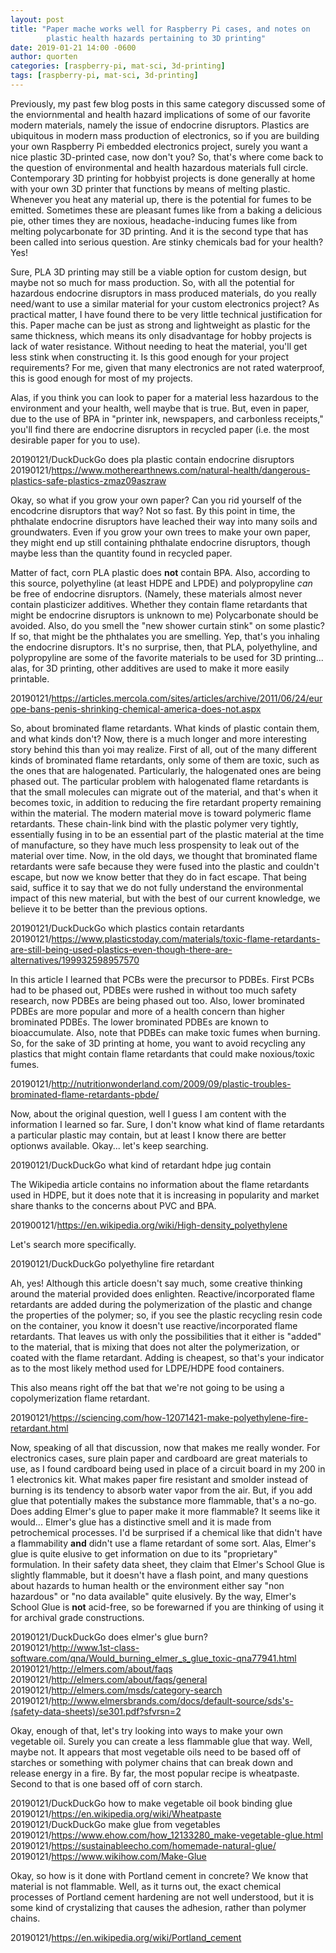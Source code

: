 ```yaml
---
layout: post
title: "Paper mache works well for Raspberry Pi cases, and notes on
        plastic health hazards pertaining to 3D printing"
date: 2019-01-21 14:00 -0600
author: quorten
categories: [raspberry-pi, mat-sci, 3d-printing]
tags: [raspberry-pi, mat-sci, 3d-printing]
---
```


Previously, my past few blog posts in this same category discussed
some of the enviornmental and health hazard implications of some of
our favorite modern materials, namely the issue of endocrine
disruptors.  Plastics are ubiquitous in modern mass production of
electronics, so if you are building your own Raspberry Pi embedded
electronics project, surely you want a nice plastic 3D-printed case,
now don't you?  So, that's where come back to the question of
environmental and health hazardous materials full circle.
Contemporary 3D printing for hobbyist projects is done generally at
home with your own 3D printer that functions by means of melting
plastic.  Whenever you heat any material up, there is the potential
for fumes to be emitted.  Sometimes these are pleasant fumes like from
a baking a delicious pie, other times they are noxious,
headache-inducing fumes like from melting polycarbonate for 3D
printing.  And it is the second type that has been called into serious
question.  Are stinky chemicals bad for your health?  Yes!

Sure, PLA 3D printing may still be a viable option for custom design,
but maybe not so much for mass production.  So, with all the potential
for hazardous endocrine disruptors in mass produced materials, do you
really need/want to use a similar material for your custom electronics
project?  As practical matter, I have found there to be very little
technical justification for this.  Paper mache can be just as strong
and lightweight as plastic for the same thickness, which means its
only disadvantage for hobby projects is lack of water resistance.
Without needing to heat the material, you'll get less stink when
constructing it.  Is this good enough for your project requirements?
For me, given that many electronics are not rated waterproof, this is
good enough for most of my projects.

<!-- more -->

Alas, if you think you can look to paper for a material less hazardous
to the environment and your health, well maybe that is true.  But,
even in paper, due to the use of BPA in "printer ink, newspapers, and
carbonless receipts," you'll find there are endocrine disruptors in
recycled paper (i.e. the most desirable paper for you to use).

20190121/DuckDuckGo does pla plastic contain endocrine disruptors  
20190121/https://www.motherearthnews.com/natural-health/dangerous-plastics-safe-plastics-zmaz09aszraw

Okay, so what if you grow your own paper?  Can you rid yourself of the
encodcrine disruptors that way?  Not so fast.  By this point in time,
the phthalate endocrine disruptors have leached their way into many
soils and groundwaters.  Even if you grow your own trees to make your
own paper, they might end up still containing phthalate endocrine
disruptors, though maybe less than the quantity found in recycled
paper.

Matter of fact, corn PLA plastic does **not** contain BPA.  Also,
according to this source, polyethyline (at least HDPE and LPDE) and
polypropyline _can_ be free of endocrine disruptors.  (Namely, these
materials almost never contain plasticizer additives.  Whether they
contain flame retardants that might be endocrine disruptors is unknown
to me) Polycarbonate should be avoided.  Also, do you smell the "new
shower curtain stink" on some plastic?  If so, that might be the
phthalates you are smelling.  Yep, that's you inhaling the endocrine
disruptors.  It's no surprise, then, that PLA, polyethyline, and
polypropyline are some of the favorite materials to be used for 3D
printing... alas, for 3D printing, other additives are used to make it
more easily printable.

20190121/https://articles.mercola.com/sites/articles/archive/2011/06/24/europe-bans-penis-shrinking-chemical-america-does-not.aspx

So, about brominated flame retardants.  What kinds of plastic contain
them, and what kinds don't?  Now, there is a much longer and more
interesting story behind this than yoi may realize.  First of all, out
of the many different kinds of brominated flame retardants, only some
of them are toxic, such as the ones that are halogenated.
Particularly, the halogenated ones are being phased out.  The
particular problem with halogenated flame retardants is that the small
molecules can migrate out of the material, and that's when it becomes
toxic, in addition to reducing the fire retardant property remaining
within the material.  The modern material move is toward polymeric
flame retardants.  These chain-link bind with the plastic polymer very
tightly, essentially fusing in to be an essential part of the plastic
material at the time of manufacture, so they have much less
prospensity to leak out of the material over time.  Now, in the old
days, we thought that brominated flame retardants were safe because
they were fused into the plastic and couldn't escape, but now we know
better that they do in fact escape.  That being said, suffice it to
say that we do not fully understand the environmental impact of this
new material, but with the best of our current knowledge, we believe
it to be better than the previous options.

20190121/DuckDuckGo which plastics contain retardants  
20190121/https://www.plasticstoday.com/materials/toxic-flame-retardants-are-still-being-used-plastics-even-though-there-are-alternatives/199932598957570

In this article I learned that PCBs were the precursor to PDBEs.
First PCBs had to be phased out, PDBEs were rushed in without too much
safety research, now PDBEs are being phased out too.  Also, lower
brominated PDBEs are more popular and more of a health concern than
higher brominated PDBEs.  The lower brominated PDBEs are known to
bioaccumulate.  Also, note that PDBEs can make toxic fumes when
burning.  So, for the sake of 3D printing at home, you want to avoid
recycling any plastics that might contain flame retardants that could
make noxious/toxic fumes.

20190121/http://nutritionwonderland.com/2009/09/plastic-troubles-brominated-flame-retardants-pbde/

Now, about the original question, well I guess I am content with the
information I learned so far.  Sure, I don't know what kind of flame
retardants a particular plastic may contain, but at least I know there
are better optionws available.  Okay... let's keep searching.

20190121/DuckDuckGo what kind of retardant hdpe jug contain

The Wikipedia article contains no information about the flame
retardants used in HDPE, but it does note that it is increasing in
popularity and market share thanks to the concerns about PVC and BPA.

201900121/https://en.wikipedia.org/wiki/High-density_polyethylene

Let's search more specifically.

20190121/DuckDuckGo polyethyline fire retardant

Ah, yes!  Although this article doesn't say much, some creative
thinking around the material provided does enlighten.
Reactive/incorporated flame retardants are added during the
polymerization of the plastic and change the properties of the
polymer; so, if you see the plastic recycling resin code on the
container, you know it doesn't use reactive/incorporated flame
retardants.  That leaves us with only the possibilities that it either
is "added" to the material, that is mixing that does not alter the
polymerization, or coated with the flame retardant.  Adding is
cheapest, so that's your indicator as to the most likely method used
for LDPE/HDPE food containers.

This also means right off the bat that we're not going to be using a
copolymerization flame retardant.

20190121/https://sciencing.com/how-12071421-make-polyethylene-fire-retardant.html

Now, speaking of all that discussion, now that makes me really wonder.
For electronics cases, sure plain paper and cardboard are great
materials to use, as I found cardboard being used in place of a
circuit board in my 200 in 1 electronics kit.  What makes paper fire
resistant and smolder instead of burning is its tendency to absorb
water vapor from the air.  But, if you add glue that potentially makes
the substance more flammable, that's a no-go.  Does adding Elmer's
glue to paper make it more flammable?  It seems like it
would... Elmer's glue has a distinctive smell and it is made from
petrochemical processes.  I'd be surprised if a chemical like that
didn't have a flammability **and** didn't use a flame retardant of
some sort.  Alas, Elmer's glue is quite elusive to get information on
due to its "proprietary" formulation.  In their safety data sheet,
they claim that Elmer's School Glue is slightly flammable, but it
doesn't have a flash point, and many questions about hazards to human
health or the environment either say "non hazardous" or "no data
available" quite elusively.  By the way, Elmer's School Glue is
**not** acid-free, so be forewarned if you are thinking of using it
for archival grade constructions.

20190121/DuckDuckGo does elmer's glue burn?  
20190121/http://www.1st-class-software.com/qna/Would_burning_elmer_s_glue_toxic-qna77941.html  
20190121/http://elmers.com/about/faqs  
20190121/http://elmers.com/about/faqs/general  
20190121/http://elmers.com/msds/category-search  
20190121/http://www.elmersbrands.com/docs/default-source/sds's-(safety-data-sheets)/se301.pdf?sfvrsn=2

Okay, enough of that, let's try looking into ways to make your own
vegetable oil.  Surely you can create a less flammable glue that way.
Well, maybe not.  It appears that most vegetable oils need to be based
off of starches or something with polymer chains that can break down
and release energy in a fire.  By far, the most popular recipe is
wheatpaste.  Second to that is one based off of corn starch.

20190121/DuckDuckGo how to make vegetable oil book binding glue  
20190121/https://en.wikipedia.org/wiki/Wheatpaste  
20190121/DuckDuckGo make glue from vegetables  
20190121/https://www.ehow.com/how_12133280_make-vegetable-glue.html  
20190121/https://sustainableecho.com/homemade-natural-glue/  
20190121/https://www.wikihow.com/Make-Glue

Okay, so how is it done with Portland cement in concrete?  We know
that material is not flammable.  Well, as it turns out, the exact
chemical processes of Portland cement hardening are not well
understood, but it is some kind of crystalizing that causes the
adhesion, rather than polymer chains.

20190121/https://en.wikipedia.org/wiki/Portland_cement
